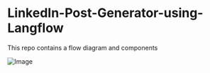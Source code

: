 # LinkedIn-Post-Generator-using-Langflow
This repo contains a flow diagram and components

![Image](https://github.com/user-attachments/assets/5d39328b-1f57-40c7-8ac5-24b3f5a4bdb4)
